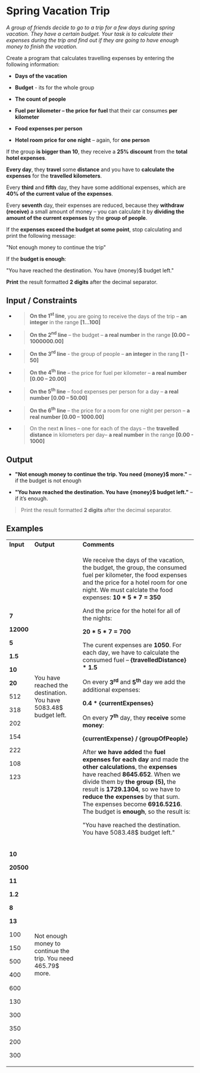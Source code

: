 # Spring Vacation Trip

*A group of friends decide to go to a trip for a few days during spring
vacation. They have a certain budget. Your task is to calculate their
expenses during the trip and find out if they are going to have enough
money to finish the vacation.*

Create a program that calculates travelling expenses by entering the
following information:

  - **Days of the vacation**

  - **Budget** - its for the whole group

  - **The count of people**

  - **Fuel per kilometer – the price for fuel** that their car consumes
    **per kilometer**

  - **Food expenses per person**

  - **Hotel room price for one night** – again, for **one person**

If the group **<span class="underline">is bigger than 10</span>**, they
receive a **25% discount** from the **total
<span class="underline">hotel</span> expenses**.

**Every day**, they **travel** some **distance** and you have to
**calculate the expenses** for the **travelled kilometers**.

Every **third** and **fifth** day, they have some additional expenses,
which are **40% of the <span class="underline">current value</span> of
the expenses**.

Every **seventh** day, their expenses are reduced, because they
**withdraw (receive)** a small amount of money – you can calculate it by
**dividing the amount of <span class="underline">the current
expenses</span>** by the **<span class="underline">group of
people</span>**.

If the **expenses** **exceed the budget at some point**, stop
calculating and print the following message:

"Not enough money to continue the trip"

If the **budget is enough**:

"You have reached the destination. You have {money}$ budget left."

**Print** the result formatted **2 digits** after the decimal separator.

## Input / Constraints

  - > **On the 1<sup>st</sup> line**, you are going to receive the days
    > of the trip – **an integer** in the range **\[1…100\]**

  - > **On the 2<sup>nd</sup> line** – the budget – **a real number** in
    > the range **\[0.00 – 1000000.00\]**

  - > **On the 3<sup>rd</sup> line** - the group of people – **an
    > integer** in the rang **\[1 - 50\]**

  - > **On the 4<sup>th</sup> line** – the price for fuel per kilometer
    > – **a real number** **\[0.00 – 20.00\]**

  - > **On the 5<sup>th</sup> line** – food expenses per person for a
    > day – **a real number** **\[0.00 – 50.00\]**

  - > **On the 6<sup>th</sup> line** – the price for a room for one
    > night per person – **a real number** **\[0.00 – 1000.00\]**

  - > On the next **n** lines – one for each of the days – the
    > **travelled** **distance** in kilometers per day– **a real
    > number** in the range **\[0.00 - 1000\]**

## Output

  - **"Not enough money to continue the trip. You need {money}$ more."**
    –  
    if the budget is not enough

  - **"You have reached the destination. You have {money}$ budget
    left."** – if it’s enough.

> Print the result formatted **2 digits** after the decimal separator.

## Examples

<table>
<tbody>
<tr class="odd">
<td><strong>Input</strong></td>
<td><strong>Output</strong></td>
<td><strong>Comments</strong></td>
</tr>
<tr class="even">
<td><p><strong>7</strong></p>
<p><strong>12000</strong></p>
<p><strong>5</strong></p>
<p><strong>1.5</strong></p>
<p><strong>10</strong></p>
<p><strong>20</strong></p>
<p>512</p>
<p>318</p>
<p>202</p>
<p>154</p>
<p>222</p>
<p>108</p>
<p>123</p></td>
<td>You have reached the destination. You have 5083.48$ budget left.</td>
<td><p>We receive the days of the vacation, the budget, the group, the consumed fuel per kilometer, the food expenses and the price for a hotel room for one night. We must calclate the food expenses: <strong>10 * 5 * 7 = 350</strong></p>
<p>And the price for the hotel for all of the nights:</p>
<p><strong>20 * 5 * 7 = 700</strong></p>
<p>The curent expenses are <strong>1050</strong>. For each day, we have to calculate the consumed fuel – <strong>{travelledDistance} * 1.5</strong></p>
<p>On every <strong>3<sup>rd</sup></strong> and <strong>5<sup>th</sup></strong> day we add the additional expenses:</p>
<p><strong>0.4 * {currentExpenses}</strong></p>
<p>On every <strong>7<sup>th</sup></strong> day, they <strong>receive</strong> some <strong>money</strong>:</p>
<p><strong>{currentExpense} / {groupOfPeople}</strong></p>
<p>After <strong>we have added</strong> the <strong>fuel expenses for each day</strong> and made the <strong>other calculations</strong>, the <strong>expenses</strong> have reached <strong>8645.652</strong>. When we divide them by <strong>the group (5),</strong> the result is <strong>1729.1304</strong>, so we have to <strong>reduce the expenses</strong> by that sum. The expenses become <strong>6916.5216</strong>. The budget is <strong>enough</strong>, so the result is:</p>
<p>"You have reached the destination. You have 5083.48$ budget left."</p></td>
</tr>
<tr class="odd">
<td><p><strong>10</strong></p>
<p><strong>20500</strong></p>
<p><strong>11</strong></p>
<p><strong>1.2</strong></p>
<p><strong>8</strong></p>
<p><strong>13</strong></p>
<p>100</p>
<p>150</p>
<p>500</p>
<p>400</p>
<p>600</p>
<p>130</p>
<p>300</p>
<p>350</p>
<p>200</p>
<p>300</p></td>
<td>Not enough money to continue the trip. You need 465.79$ more.</td>
<td></td>
</tr>
</tbody>
</table>
